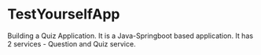# TestYourselfApp
Building a Quiz Application. It is a Java-Springboot based application. It has 2 services - Question and Quiz service. 
